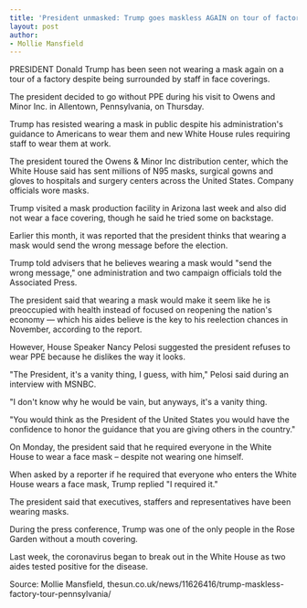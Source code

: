 ```yaml
---
title: 'President unmasked: Trump goes maskless AGAIN on tour of factory despite being surrounded by staff in face coverings'
layout: post
author:
- Mollie Mansfield
---
```


PRESIDENT Donald Trump has been seen not wearing a mask again on a tour of a factory despite being surrounded by staff in face coverings.

The president decided to go without PPE during his visit to Owens and Minor Inc. in Allentown, Pennsylvania, on Thursday.

Trump has resisted wearing a mask in public despite his administration's guidance to Americans to wear them and new White House rules requiring staff to wear them at work.

The president toured the Owens &amp; Minor Inc distribution center, which the White House said has sent millions of N95 masks, surgical gowns and gloves to hospitals and surgery centers across the United States. Company officials wore masks.

Trump visited a mask production facility in Arizona last week and also did not wear a face covering, though he said he tried some on backstage.

Earlier this month, it was reported that the president thinks that wearing a mask would send the wrong message before the election.

Trump told advisers that he believes wearing a mask would "send the wrong message," one administration and two campaign officials told the Associated Press.

The president said that wearing a mask would make it seem like he is preoccupied with health instead of focused on reopening the nation's economy — which his aides believe is the key to his reelection chances in November, according to the report.

However, House Speaker Nancy Pelosi suggested the president refuses to wear PPE because he dislikes the way it looks.

"The President, it's a vanity thing, I guess, with him," Pelosi said during an interview with MSNBC.

"I don't know why he would be vain, but anyways, it's a vanity thing.

"You would think as the President of the United States you would have the confidence to honor the guidance that you are giving others in the country."

On Monday, the president said that he required everyone in the White House to wear a face mask – despite not wearing one himself.

When asked by a reporter if he required that everyone who enters the White House wears a face mask, Trump replied "I required it."

The president said that executives, staffers and representatives have been wearing masks.

During the press conference, Trump was one of the only people in the Rose Garden without a mouth covering.

Last week, the coronavirus began to break out in the White House as two aides tested positive for the disease.

Source: Mollie Mansfield, thesun.co.uk/news/11626416/trump-maskless-factory-tour-pennsylvania/
